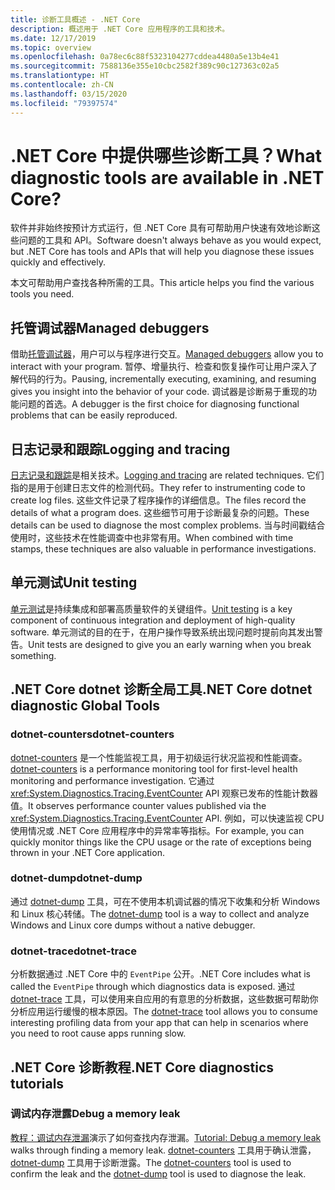 ```yaml
---
title: 诊断工具概述 - .NET Core
description: 概述用于 .NET Core 应用程序的工具和技术。
ms.date: 12/17/2019
ms.topic: overview
ms.openlocfilehash: 0a78ec6c88f5323104277cddea4480a5e13b4e41
ms.sourcegitcommit: 7588136e355e10cbc2582f389c90c127363c02a5
ms.translationtype: HT
ms.contentlocale: zh-CN
ms.lasthandoff: 03/15/2020
ms.locfileid: "79397574"
---
```

# <a name="what-diagnostic-tools-are-available-in-net-core"></a><span data-ttu-id="56a26-103">.NET Core 中提供哪些诊断工具？</span><span class="sxs-lookup"><span data-stu-id="56a26-103">What diagnostic tools are available in .NET Core?</span></span>

<span data-ttu-id="56a26-104">软件并非始终按预计方式运行，但 .NET Core 具有可帮助用户快速有效地诊断这些问题的工具和 API。</span><span class="sxs-lookup"><span data-stu-id="56a26-104">Software doesn't always behave as you would expect, but .NET Core has tools and APIs that will help you diagnose these issues quickly and effectively.</span></span>

<span data-ttu-id="56a26-105">本文可帮助用户查找各种所需的工具。</span><span class="sxs-lookup"><span data-stu-id="56a26-105">This article helps you find the various tools you need.</span></span>

## <a name="managed-debuggers"></a><span data-ttu-id="56a26-106">托管调试器</span><span class="sxs-lookup"><span data-stu-id="56a26-106">Managed debuggers</span></span>

<span data-ttu-id="56a26-107">借助[托管调试器](managed-debuggers.md)，用户可以与程序进行交互。</span><span class="sxs-lookup"><span data-stu-id="56a26-107">[Managed debuggers](managed-debuggers.md) allow you to interact with your program.</span></span> <span data-ttu-id="56a26-108">暂停、增量执行、检查和恢复操作可让用户深入了解代码的行为。</span><span class="sxs-lookup"><span data-stu-id="56a26-108">Pausing, incrementally executing, examining,  and resuming gives you insight into the behavior of your code.</span></span> <span data-ttu-id="56a26-109">调试器是诊断易于重现的功能问题的首选。</span><span class="sxs-lookup"><span data-stu-id="56a26-109">A debugger is the first choice for diagnosing functional problems that can be easily reproduced.</span></span>

## <a name="logging-and-tracing"></a><span data-ttu-id="56a26-110">日志记录和跟踪</span><span class="sxs-lookup"><span data-stu-id="56a26-110">Logging and tracing</span></span>

<span data-ttu-id="56a26-111">[日志记录和跟踪](logging-tracing.md)是相关技术。</span><span class="sxs-lookup"><span data-stu-id="56a26-111">[Logging and tracing](logging-tracing.md) are related techniques.</span></span> <span data-ttu-id="56a26-112">它们指的是用于创建日志文件的检测代码。</span><span class="sxs-lookup"><span data-stu-id="56a26-112">They refer to instrumenting code to create log files.</span></span> <span data-ttu-id="56a26-113">这些文件记录了程序操作的详细信息。</span><span class="sxs-lookup"><span data-stu-id="56a26-113">The files record the details of what a program does.</span></span> <span data-ttu-id="56a26-114">这些细节可用于诊断最复杂的问题。</span><span class="sxs-lookup"><span data-stu-id="56a26-114">These details can be used to diagnose the most complex problems.</span></span> <span data-ttu-id="56a26-115">当与时间戳结合使用时，这些技术在性能调查中也非常有用。</span><span class="sxs-lookup"><span data-stu-id="56a26-115">When combined with time stamps, these techniques are also valuable in performance investigations.</span></span>

## <a name="unit-testing"></a><span data-ttu-id="56a26-116">单元测试</span><span class="sxs-lookup"><span data-stu-id="56a26-116">Unit testing</span></span>

<span data-ttu-id="56a26-117">[单元测试](../testing/index.md)是持续集成和部署高质量软件的关键组件。</span><span class="sxs-lookup"><span data-stu-id="56a26-117">[Unit testing](../testing/index.md) is a key component of continuous integration and deployment of high-quality software.</span></span> <span data-ttu-id="56a26-118">单元测试的目的在于，在用户操作导致系统出现问题时提前向其发出警告。</span><span class="sxs-lookup"><span data-stu-id="56a26-118">Unit tests are designed to give you an early warning when you break something.</span></span>

## <a name="net-core-dotnet-diagnostic-global-tools"></a><span data-ttu-id="56a26-119">.NET Core dotnet 诊断全局工具</span><span class="sxs-lookup"><span data-stu-id="56a26-119">.NET Core dotnet diagnostic Global Tools</span></span>

### <a name="dotnet-counters"></a><span data-ttu-id="56a26-120">dotnet-counters</span><span class="sxs-lookup"><span data-stu-id="56a26-120">dotnet-counters</span></span>

<span data-ttu-id="56a26-121">[dotnet-counters](dotnet-counters.md) 是一个性能监视工具，用于初级运行状况监视和性能调查。</span><span class="sxs-lookup"><span data-stu-id="56a26-121">[dotnet-counters](dotnet-counters.md) is a performance monitoring tool for first-level health monitoring and performance investigation.</span></span> <span data-ttu-id="56a26-122">它通过 <xref:System.Diagnostics.Tracing.EventCounter> API 观察已发布的性能计数器值。</span><span class="sxs-lookup"><span data-stu-id="56a26-122">It observes performance counter values published via the <xref:System.Diagnostics.Tracing.EventCounter> API.</span></span> <span data-ttu-id="56a26-123">例如，可以快速监视 CPU 使用情况或 .NET Core 应用程序中的异常率等指标。</span><span class="sxs-lookup"><span data-stu-id="56a26-123">For example, you can quickly monitor things like the CPU usage or the rate of exceptions being thrown in your .NET Core application.</span></span>

### <a name="dotnet-dump"></a><span data-ttu-id="56a26-124">dotnet-dump</span><span class="sxs-lookup"><span data-stu-id="56a26-124">dotnet-dump</span></span>

<span data-ttu-id="56a26-125">通过 [dotnet-dump](dotnet-dump.md) 工具，可在不使用本机调试器的情况下收集和分析 Windows 和 Linux 核心转储。</span><span class="sxs-lookup"><span data-stu-id="56a26-125">The [dotnet-dump](dotnet-dump.md) tool is a way to collect and analyze Windows and Linux core dumps without a native debugger.</span></span>

### <a name="dotnet-trace"></a><span data-ttu-id="56a26-126">dotnet-trace</span><span class="sxs-lookup"><span data-stu-id="56a26-126">dotnet-trace</span></span>

<span data-ttu-id="56a26-127">分析数据通过 .NET Core 中的 `EventPipe` 公开。</span><span class="sxs-lookup"><span data-stu-id="56a26-127">.NET Core includes what is called the `EventPipe` through which diagnostics data is exposed.</span></span> <span data-ttu-id="56a26-128">通过 [dotnet-trace](dotnet-trace.md) 工具，可以使用来自应用的有意思的分析数据，这些数据可帮助你分析应用运行缓慢的根本原因。</span><span class="sxs-lookup"><span data-stu-id="56a26-128">The [dotnet-trace](dotnet-trace.md) tool allows you to consume interesting profiling data from your app that can help in scenarios where you need to root cause apps running slow.</span></span>

## <a name="net-core-diagnostics-tutorials"></a><span data-ttu-id="56a26-129">.NET Core 诊断教程</span><span class="sxs-lookup"><span data-stu-id="56a26-129">.NET Core diagnostics tutorials</span></span>

### <a name="debug-a-memory-leak"></a><span data-ttu-id="56a26-130">调试内存泄露</span><span class="sxs-lookup"><span data-stu-id="56a26-130">Debug a memory leak</span></span>

<span data-ttu-id="56a26-131">[教程：调试内存泄漏](debug-memory-leak.md)演示了如何查找内存泄漏。</span><span class="sxs-lookup"><span data-stu-id="56a26-131">[Tutorial: Debug a memory leak](debug-memory-leak.md) walks through finding a memory leak.</span></span> <span data-ttu-id="56a26-132">[dotnet-counters](dotnet-counters.md) 工具用于确认泄露，[dotnet-dump](dotnet-dump.md) 工具用于诊断泄露。</span><span class="sxs-lookup"><span data-stu-id="56a26-132">The [dotnet-counters](dotnet-counters.md) tool is used to confirm the leak and the [dotnet-dump](dotnet-dump.md) tool is used to diagnose the leak.</span></span>
